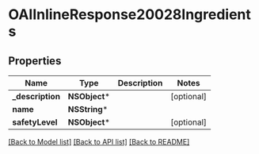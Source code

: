 # OAIInlineResponse20028Ingredients

## Properties
Name | Type | Description | Notes
------------ | ------------- | ------------- | -------------
**_description** | **NSObject*** |  | [optional] 
**name** | **NSString*** |  | 
**safetyLevel** | **NSObject*** |  | [optional] 

[[Back to Model list]](../README.md#documentation-for-models) [[Back to API list]](../README.md#documentation-for-api-endpoints) [[Back to README]](../README.md)


